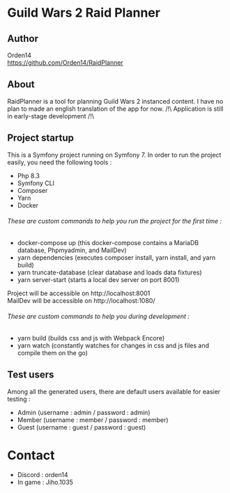 # Guild Wars 2 Raid Planner

## Author
Orden14  
https://github.com/Orden14/RaidPlanner

## About
RaidPlanner is a tool for planning Guild Wars 2 instanced content.
I have no plan to made an english translation of the app for now.
/!\ Application is still in early-stage development /!\

## Project startup
This is a Symfony project running on Symfony 7. In order to run the project easily, you need the following tools :
- Php 8.3
- Symfony CLI
- Composer
- Yarn
- Docker

###### These are custom commands to help you run the project for the first time :
- docker-compose up (this docker-compose contains a MariaDB database, Phpmyadmin, and MailDev)
- yarn dependencies (executes composer install, yarn install, and yarn build)
- yarn truncate-database (clear database and loads data fixtures)
- yarn server-start (starts a local dev server on port 8001)

Project will be accessible on http://localhost:8001  
MailDev will be accessible on http://localhost:1080/

###### These are custom commands to help you during development :
- yarn build (builds css and js with Webpack Encore)
- yarn watch (constantly watches for changes in css and js files and compile them on the go)

## Test users
Among all the generated users, there are default users available for easier testing :
- Admin (username : admin / password : admin)
- Member (username : member / password : member)
- Guest (username : guest / password : guest)

# Contact
* Discord : orden14
* In game : Jiho.1035
